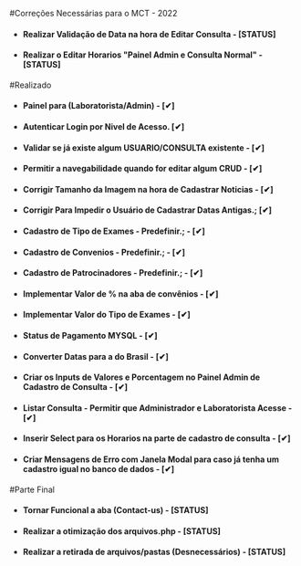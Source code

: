 #Correções Necessárias para o MCT - 2022
- <h4>Realizar Validação de Data na hora de Editar Consulta - [STATUS]
- <h4>Realizar o Editar Horarios "Painel Admin e Consulta Normal" - [STATUS]

#Realizado
- <h4>Painel para (Laboratorista/Admin) - [✔]
- <h4>Autenticar Login por Nivel de Acesso. [✔]
- <h4>Validar se já existe algum USUARIO/CONSULTA existente - [✔]
- <h4>Permitir a navegabilidade quando for editar algum CRUD - [✔]
- <h4>Corrigir Tamanho da Imagem na hora de Cadastrar Noticias - [✔]
- <h4>Corrigir Para Impedir o Usuário de Cadastrar Datas Antigas.; [✔]
- <h4>Cadastro de Tipo de Exames - Predefinir.; -  [✔]
- <h4>Cadastro de Convenios - Predefinir.; - [✔]
- <h4>Cadastro de Patrocinadores - Predefinir.; - [✔]️
- <h4>Implementar Valor de % na aba de convênios - [✔]
- <h4>Implementar Valor do Tipo de Exames - [✔]
- <h4>Status de Pagamento MYSQL - [✔]
- <h4>Converter Datas para a do Brasil - [✔]
- <h4>Criar os Inputs de Valores e Porcentagem no Painel Admin de Cadastro de Consulta - [✔]
- <h4>Listar Consulta - Permitir que Administrador e Laboratorista Acesse - [✔]
- <h4>Inserir Select para os Horarios na parte de cadastro de consulta - [✔]
- <h4>Criar Mensagens de Erro com Janela Modal para caso já tenha um cadastro igual no banco de dados - [✔]

#Parte Final
- <H4>Tornar Funcional a aba (Contact-us) - [STATUS]
- <h4>Realizar a otimização dos arquivos.php - [STATUS]
- <h4>Realizar a retirada de arquivos/pastas (Desnecessários) - [STATUS]

